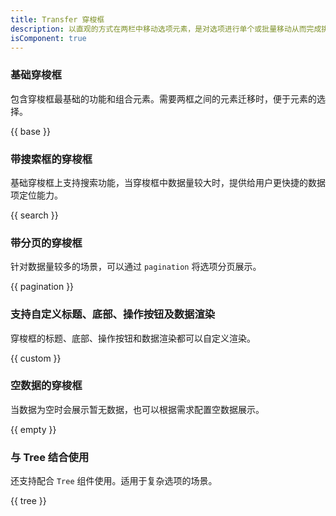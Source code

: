 ```yaml
---
title: Transfer 穿梭框
description: 以直观的方式在两栏中移动选项元素，是对选项进行单个或批量移动从而完成挑选的数据容器。左栏是“源”，右边是“目标”。
isComponent: true
---
```


### 基础穿梭框

包含穿梭框最基础的功能和组合元素。需要两框之间的元素迁移时，便于元素的选择。

{{ base }}

### 带搜索框的穿梭框

基础穿梭框上支持搜索功能，当穿梭框中数据量较大时，提供给用户更快捷的数据项定位能力。

{{ search }}

### 带分页的穿梭框

针对数据量较多的场景，可以通过 `pagination` 将选项分页展示。

{{ pagination }}

### 支持自定义标题、底部、操作按钮及数据渲染

穿梭框的标题、底部、操作按钮和数据渲染都可以自定义渲染。

{{ custom }}

### 空数据的穿梭框

当数据为空时会展示暂无数据，也可以根据需求配置空数据展示。

{{ empty }}

### 与 Tree 结合使用

还支持配合 `Tree` 组件使用。适用于复杂选项的场景。

{{ tree }}
